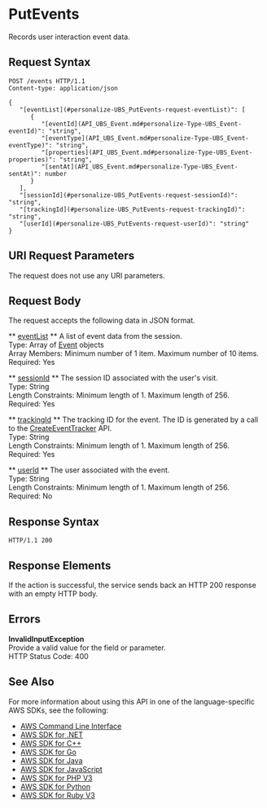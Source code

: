 # PutEvents<a name="API_UBS_PutEvents"></a>

Records user interaction event data\.

## Request Syntax<a name="API_UBS_PutEvents_RequestSyntax"></a>

```
POST /events HTTP/1.1
Content-type: application/json

{
   "[eventList](#personalize-UBS_PutEvents-request-eventList)": [ 
      { 
         "[eventId](API_UBS_Event.md#personalize-Type-UBS_Event-eventId)": "string",
         "[eventType](API_UBS_Event.md#personalize-Type-UBS_Event-eventType)": "string",
         "[properties](API_UBS_Event.md#personalize-Type-UBS_Event-properties)": "string",
         "[sentAt](API_UBS_Event.md#personalize-Type-UBS_Event-sentAt)": number
      }
   ],
   "[sessionId](#personalize-UBS_PutEvents-request-sessionId)": "string",
   "[trackingId](#personalize-UBS_PutEvents-request-trackingId)": "string",
   "[userId](#personalize-UBS_PutEvents-request-userId)": "string"
}
```

## URI Request Parameters<a name="API_UBS_PutEvents_RequestParameters"></a>

The request does not use any URI parameters\.

## Request Body<a name="API_UBS_PutEvents_RequestBody"></a>

The request accepts the following data in JSON format\.

 ** [eventList](#API_UBS_PutEvents_RequestSyntax) **   <a name="personalize-UBS_PutEvents-request-eventList"></a>
A list of event data from the session\.  
Type: Array of [Event](API_UBS_Event.md) objects  
Array Members: Minimum number of 1 item\. Maximum number of 10 items\.  
Required: Yes

 ** [sessionId](#API_UBS_PutEvents_RequestSyntax) **   <a name="personalize-UBS_PutEvents-request-sessionId"></a>
The session ID associated with the user's visit\.  
Type: String  
Length Constraints: Minimum length of 1\. Maximum length of 256\.  
Required: Yes

 ** [trackingId](#API_UBS_PutEvents_RequestSyntax) **   <a name="personalize-UBS_PutEvents-request-trackingId"></a>
The tracking ID for the event\. The ID is generated by a call to the [CreateEventTracker](https://docs.aws.amazon.com/personalize/latest/dg/API_CreateEventTracker.html) API\.  
Type: String  
Length Constraints: Minimum length of 1\. Maximum length of 256\.  
Required: Yes

 ** [userId](#API_UBS_PutEvents_RequestSyntax) **   <a name="personalize-UBS_PutEvents-request-userId"></a>
The user associated with the event\.  
Type: String  
Length Constraints: Minimum length of 1\. Maximum length of 256\.  
Required: No

## Response Syntax<a name="API_UBS_PutEvents_ResponseSyntax"></a>

```
HTTP/1.1 200
```

## Response Elements<a name="API_UBS_PutEvents_ResponseElements"></a>

If the action is successful, the service sends back an HTTP 200 response with an empty HTTP body\.

## Errors<a name="API_UBS_PutEvents_Errors"></a>

 **InvalidInputException**   
Provide a valid value for the field or parameter\.  
HTTP Status Code: 400

## See Also<a name="API_UBS_PutEvents_SeeAlso"></a>

For more information about using this API in one of the language\-specific AWS SDKs, see the following:
+  [AWS Command Line Interface](https://docs.aws.amazon.com/goto/aws-cli/personalize-events-2018-03-22/PutEvents) 
+  [AWS SDK for \.NET](https://docs.aws.amazon.com/goto/DotNetSDKV3/personalize-events-2018-03-22/PutEvents) 
+  [AWS SDK for C\+\+](https://docs.aws.amazon.com/goto/SdkForCpp/personalize-events-2018-03-22/PutEvents) 
+  [AWS SDK for Go](https://docs.aws.amazon.com/goto/SdkForGoV1/personalize-events-2018-03-22/PutEvents) 
+  [AWS SDK for Java](https://docs.aws.amazon.com/goto/SdkForJava/personalize-events-2018-03-22/PutEvents) 
+  [AWS SDK for JavaScript](https://docs.aws.amazon.com/goto/AWSJavaScriptSDK/personalize-events-2018-03-22/PutEvents) 
+  [AWS SDK for PHP V3](https://docs.aws.amazon.com/goto/SdkForPHPV3/personalize-events-2018-03-22/PutEvents) 
+  [AWS SDK for Python](https://docs.aws.amazon.com/goto/boto3/personalize-events-2018-03-22/PutEvents) 
+  [AWS SDK for Ruby V3](https://docs.aws.amazon.com/goto/SdkForRubyV3/personalize-events-2018-03-22/PutEvents) 